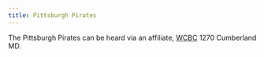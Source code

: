 ```yaml
---
title: Pittsburgh Pirates
---
```

The Pittsburgh Pirates can be heard via an affiliate,
[WCBC] 1270 Cumberland MD.

[WCBC]:http:../../../radio/am-broadcast/wcbc/
